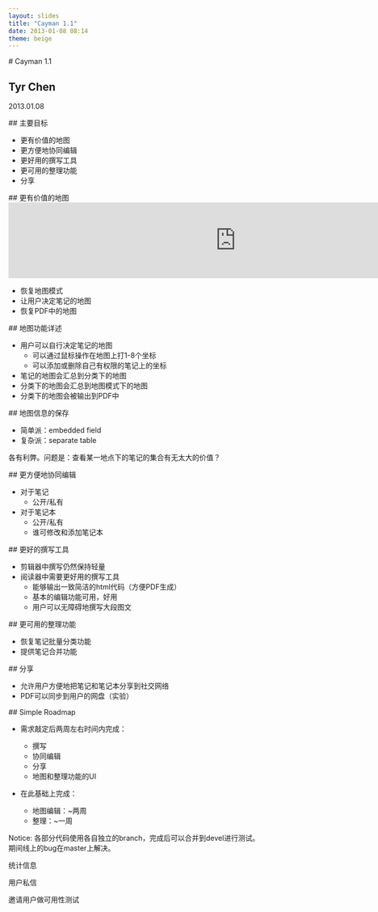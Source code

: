 ```yaml
---
layout: slides
title: "Cayman 1.1"
date: 2013-01-08 08:14
theme: beige
---
```


<section>
# Cayman 1.1

<br/>

## Tyr Chen

2013.01.08
</section>

<section>
## 主要目标

* 更有价值的地图
* 更方便地协同编辑
* 更好用的撰写工具
* 更可用的整理功能
* 分享

</section>

<section>
<section>
## 更有价值的地图

<iframe width="900" height="150" frameborder="0" scrolling="no" marginheight="0" marginwidth="0" src="https://maps.google.com/maps?f=q&amp;source=s_q&amp;hl=zh-CN&amp;geocode=&amp;q=%E5%B7%B4%E9%BB%8E&amp;aq=&amp;sll=37.0625,-95.677068&amp;sspn=53.035373,105.820313&amp;ie=UTF8&amp;hq=&amp;hnear=%E6%B3%95%E5%9B%BD%E6%B3%95%E5%85%B0%E8%A5%BF%E5%B2%9B%E5%B7%B4%E9%BB%8E&amp;ll=48.856614,2.352222&amp;spn=0.021742,0.05167&amp;t=m&amp;z=14&amp;output=embed"></iframe>

<p></p>

* 恢复地图模式
* 让用户决定笔记的地图
* 恢复PDF中的地图


</section>

<section>
## 地图功能详述

* 用户可以自行决定笔记的地图
  * 可以通过鼠标操作在地图上打1-8个坐标
  * 可以添加或删除自己有权限的笔记上的坐标
* 笔记的地图会汇总到分类下的地图
* 分类下的地图会汇总到地图模式下的地图
* 分类下的地图会被输出到PDF中

</section>


<section>
## 地图信息的保存

* 简单派：embedded field
* 复杂派：separate table

各有利弊。问题是：查看某一地点下的笔记的集合有无太大的价值？
 
</section>
</section>

<section>
## 更方便地协同编辑

* 对于笔记
  * 公开/私有
* 对于笔记本
  * 公开/私有
  * 谁可修改和添加笔记本

</section>

<section>
## 更好的撰写工具

* 剪辑器中撰写仍然保持轻量
* 阅读器中需要更好用的撰写工具
  * 能够输出一致简洁的html代码（方便PDF生成）
  * 基本的编辑功能可用，好用
  * 用户可以无障碍地撰写大段图文
</section>

<section>
## 更可用的整理功能

* 恢复笔记批量分类功能
* 提供笔记合并功能

</section>

<section>
## 分享

* 允许用户方便地把笔记和笔记本分享到社交网络
* PDF可以同步到用户的网盘（实验）

</section>

</section>

<section>
## Simple Roadmap

* 需求敲定后两周左右时间内完成：
  * 撰写
  * 协同编辑
  * 分享
  * 地图和整理功能的UI
* 在此基础上完成：

  * 地图编辑：~两周
  * 整理：~一周

Notice: 各部分代码使用各自独立的branch，完成后可以合并到devel进行测试。期间线上的bug在master上解决。
</section>

统计信息

用户私信

邀请用户做可用性测试

